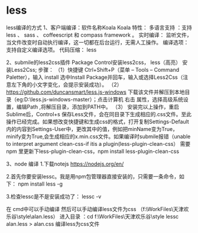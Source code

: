 # less
less编译的方式
1、客户端编译：软件名称Koala
Koala 特性：
多语言支持 ：支持 less 、 sass 、 coffeescript 和 compass framework 。
实时编译： 监听文件，当文件改变时自动执行编译，这一切都在后台运行，无需人工操作。
编译选项： 支持自定义编译选项。
代码压缩： less

2、submile的less2css插件
Package Control安装less2css， less（高亮）
安装Less2Css;
步骤：
（1）快捷键 Ctrl+Shift+P（菜单 – Tools – Command Paletter），输入 install 选中Install Package并回车，输入或选择Less2Css（注意左下角的小文字变化，会提示安装成功）。
（2）https://github.com/duncansmart/less.js-windows 下载该文件并解压到本地目录（eg:D:\less.js-windows-master）；点击计算机 右击 属性，选择高级系统设置，编辑Path ,将解压目录，添加到PATH中。
（3） 安装完以上操作，重启Sublime后，Control+s 保存Less文件，会在同目录下生成相应的.css文件。至此操作已经完成。如果想改变快捷键和生成css的格式，打开复制Settings-Default内的内容到Settings-User中，更改其中的值，例如把minName变为True，minify变为True,会生成相应的x.min.css文件。如果编译时submile报错（unable to interpret argument clean-css-if itis a plugin(less-plugin-clean-css） 需要npm 里更新下less-plugin-clean-css，npm install less-plugin-clean-css

3、node 编译
1.下载notejs
https://nodejs.org/en/

2.首先你要安装lessc。我是用npm包管理器直接安装的，只需要一条命令，如下：
npm install less -g

3.检查lessc是不是安装成功了：
lessc -v

在 cmd中可以手动编译
然后可以手动编译less文件为css （f:\WorkFiles\天津欢乐谷\style\alan.less）
进入目录 ：cd f:\WorkFiles\天津欢乐谷\style
lessc alan.less > alan.css 编译less为css文件
